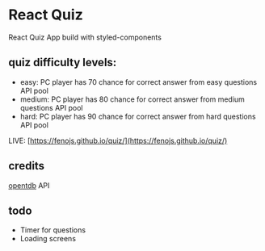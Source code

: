 # React Quiz

React Quiz App build with styled-components

## quiz difficulty levels:

- easy: PC player has 70 chance for correct answer from easy questions API pool
- medium: PC player has 80 chance for correct answer from medium questions API pool
- hard: PC player has 90 chance for correct answer from hard questions API pool

LIVE: [https://fenojs.github.io/quiz/](https://fenojs.github.io/quiz/)

## credits

[opentdb](https://opentdb.com/) API

## todo

- Timer for questions
- Loading screens
